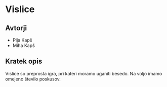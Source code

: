 # Vislice

## Avtorji

* Pija Kapš
* Miha Kapš

## Kratek opis

Vislice so preprosta igra, pri kateri moramo uganiti besedo.
Na voljo imamo omejeno število poskusov.
